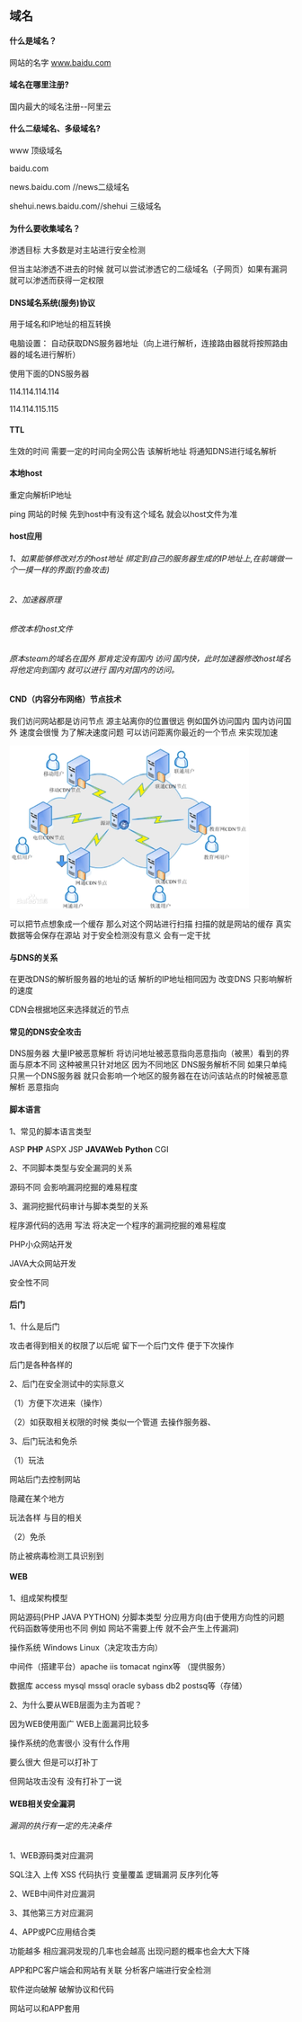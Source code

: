 ## 域名

#### 什么是域名？

网站的名字 www.baidu.com

#### 域名在哪里注册?

国内最大的域名注册--阿里云

#### 什么二级域名、多级域名?

www 顶级域名

baidu.com

news.baidu.com //news二级域名

shehui.news.baidu.com//shehui 三级域名 

#### 为什么要收集域名？

渗透目标 大多数是对主站进行安全检测

但当主站渗透不进去的时候 就可以尝试渗透它的二级域名（子网页）如果有漏洞就可以渗透而获得一定权限



#### DNS域名系统(服务)协议

用于域名和IP地址的相互转换

电脑设置：
自动获取DNS服务器地址（向上进行解析，连接路由器就将按照路由器的域名进行解析）

使用下面的DNS服务器

114.114.114.114

114.114.115.115

#### TTL

生效的时间 需要一定的时间向全网公告 该解析地址 将通知DNS进行域名解析

#### 本地host

重定向解析IP地址

ping 网站的时候 先到host中有没有这个域名 就会以host文件为准

#### host应用

###### 1、如果能够修改对方的host地址 绑定到自己的服务器生成的IP地址上,在前端做一个一摸一样的界面(钓鱼攻击)

###### 2、加速器原理

###### 修改本机host文件

###### 原本steam的域名在国外 那肯定没有国内 访问 国内快，此时加速器修改host域名 将他定向到国内 就可以进行 国内对国内的访问。

#### CND（内容分布网络）节点技术

我们访问网站都是访问节点 源主站离你的位置很远 例如国外访问国内 国内访问国外 速度会很慢 为了解决速度问题 可以访问距离你最近的一个节点 来实现加速

![image-20220919194828584](基本入门概念名词.assets/image-20220919194828584.png)

可以把节点想象成一个缓存 那么对这个网站进行扫描 扫描的就是网站的缓存 真实数据等会保存在源站 对于安全检测没有意义 会有一定干扰

#### 与DNS的关系

在更改DNS的解析服务器的地址的话 解析的IP地址相同因为 改变DNS 只影响解析的速度

CDN会根据地区来选择就近的节点

#### 常见的DNS安全攻击

DNS服务器 大量IP被恶意解析 将访问地址被恶意指向恶意指向（被黑）看到的界面与原本不同 这种被黑只针对地区 因为不同地区 DNS服务解析不同  如果只单纯只黑一个DNS服务器 就只会影响一个地区的服务器在在访问该站点的时候被恶意解析 恶意指向

#### 脚本语言

1、常见的脚本语言类型

ASP **PHP** ASPX JSP **JAVAWeb** **Python** CGI

2、不同脚本类型与安全漏洞的关系

源码不同 会影响漏洞挖掘的难易程度

3、漏洞挖掘代码审计与脚本类型的关系

程序源代码的选用 写法 将决定一个程序的漏洞挖掘的难易程度

PHP小众网站开发

JAVA大众网站开发

安全性不同

#### 后门

1、什么是后门

攻击者得到相关的权限了以后呢 留下一个后门文件 便于下次操作

后门是各种各样的 

2、后门在安全测试中的实际意义

（1）方便下次进来（操作）

（2）如获取相关权限的时候 类似一个管道 去操作服务器、

3、后门玩法和免杀

（1）玩法

网站后门去控制网站

隐藏在某个地方

玩法各样 与目的相关

（2）免杀

防止被病毒检测工具识别到

#### WEB 

1、组成架构模型

网站源码(PHP JAVA PYTHON) 分脚本类型 分应用方向(由于使用方向性的问题 代码函数等使用也不同 例如 网站不需要上传 就不会产生上传漏洞)

操作系统 Windows Linux（决定攻击方向） 

中间件（搭建平台）apache iis tomacat nginx等 （提供服务）

数据库 access mysql mssql oracle sybass db2 postsq等（存储）

2、为什么要从WEB层面为主为首呢？

因为WEB使用面广 WEB上面漏洞比较多

操作系统的危害很小 没有什么作用 

要么很大 但是可以打补丁

但网站攻击没有 没有打补丁一说

#### WEB相关安全漏洞

###### 漏洞的执行有一定的先决条件

1、WEB源码类对应漏洞

SQL注入 上传 XSS 代码执行 变量覆盖 逻辑漏洞  反序列化等

2、WEB中间件对应漏洞

3、其他第三方对应漏洞

4、APP或PC应用结合类

功能越多 相应漏洞发现的几率也会越高 出现问题的概率也会大大下降

APP和PC客户端会和网站有关联 分析客户端进行安全检测

软件逆向破解 破解协议和代码

网站可以和APP套用

